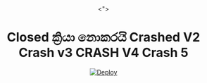 <div align="center">
  <">
  <h1>Closed ක්‍රියා නොකරයි Crashed V2 Crash v3 CRASH V4 Crash 5</h1>




[![Deploy](https://www.herokucdn.com/deploy/button.svg)](https://heroku.com/deploy?template=https://github.com/NeQHSqyJk/Hashzi-1)
     </div>
